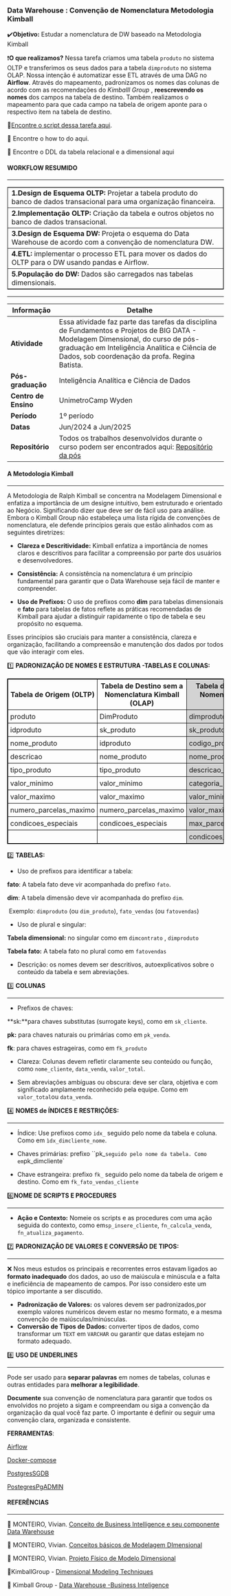 <h3> Data Warehouse : Convenção de Nomenclatura Metodologia Kimball </h3>

:heavy_check_mark:**Objetivo:** Estudar a nomenclatura de DW baseado na Metodologia Kimball

:heavy_exclamation_mark:**O que realizamos?** Nessa tarefa criamos uma tabela `produto` no sistema OLTP e transferimos os seus dados para a tabela `dimproduto` no sistema OLAP. Nossa intenção é automatizar esse ETL através de uma DAG no **Airflow**. Através do mapeamento, padronizamos os nomes das colunas de acordo com as recomendações do *Kimballl Group* , **reescrevendo os nomes** dos campos na tabela de destino. Também realizamos o mapeamento para que cada campo na tabela de origem aponte para o respectivo item na tabela de destino. 

:pushpin:[Encontre o script dessa tarefa aqui](DAG).

:pushpin: Encontre o how to do aqui.

:pushpin: Encontre o DDL da tabela relacional e a dimensional aqui

<h4> WORKFLOW RESUMIDO</h4>

---------------------------------------------------------------

<table border="1">
  <tr>
      <td> <b>1.Design de Esquema OLTP:</b> Projetar a tabela produto do banco de dados transacional para uma organização financeira.</td>
  </tr>
  <tr>
      <td><b>2.Implementação OLTP:</b> Criação da tabela e outros objetos no banco de dados transacional.</td>
  </tr>
  <tr>
      <td><b>3.Design de Esquema DW:</b> Projeta o esquema do Data Warehouse de acordo com a convenção de nomenclatura DW.</td>
  </tr>
  <tr>
      <td><b>4.ETL:</b>  implementar o processo ETL para mover os dados do OLTP para o DW  usando pandas e Airflow.</td>
  </tr>
  <tr>
      <td><b>5.População do DW:</b> Dados são carregados nas tabelas dimensionais.</td>
  </tr>
</table>



-----------------------------------



| **Informação**       | **Detalhe**                                                  |
| -------------------- | ------------------------------------------------------------ |
| **Atividade**        | Essa atividade faz parte das tarefas da disciplina de Fundamentos e Projetos de BIG DATA - Modelagem Dimensional, do curso de pós-graduação em Inteligência Analítica e Ciência de Dados, sob coordenação da profa. Regina Batista. |
| **Pós-graduação**    | Inteligência Analítica e Ciência de Dados                    |
| **Centro de Ensino** | UnimetroCamp Wyden                                           |
| **Período**          | 1º período                                                   |
| **Datas**            | Jun/2024 a Jun/2025                                          |
| **Repositório**      | Todos os trabalhos desenvolvidos durante o curso podem ser encontrados aqui: [Repositório da pós](https://github.com/RegiMaria/Graduate_program_Data_Science_and_Analytical_Intelligence) |



<h4>A Metodologia Kimball </h4>

--------------------------------------------------

A Metodologia de Ralph Kimball se concentra na Modelagem Dimensional e enfatiza a importância de um designe intuitivo, bem estruturado e orientado ao Negócio. Significando dizer que deve ser de fácil uso para análise. Embora o Kimball Group não estabeleça uma lista rígida de convenções de nomenclatura, ele defende princípios gerais que estão alinhados com as seguintes diretrizes:



- **Clareza e Descritividade:** Kimball enfatiza a importância de nomes claros e descritivos para facilitar a compreensão por parte dos usuários e desenvolvedores.

- **Consistência:** A consistência na nomenclatura é um princípio fundamental para garantir que o Data Warehouse seja fácil de manter e compreender.

- **Uso de Prefixos:** O uso de prefixos como **dim** para tabelas dimensionais e **fato** para tabelas de fatos reflete as práticas recomendadas de Kimball para ajudar a distinguir rapidamente o tipo de tabela e seu propósito no esquema.

Esses princípios são cruciais para manter a consistência, clareza e organização, facilitando a compreensão e manutenção dos dados por todos que vão interagir com eles.



:one: **PADRONIZAÇÃO DE NOMES E ESTRUTURA -TABELAS E COLUNAS:**



<table style="border: 1px solid black; border-collapse: collapse;">
  <tr>
    <th style="border: 1px solid black; padding: 5px;">Tabela de Origem (OLTP)</th>
    <th style="border: 1px solid black; padding: 5px;">Tabela de Destino sem a Nomenclatura Kimball (OLAP)</th>
    <th style="border: 1px solid black; padding: 5px; background-color: #d3d3d3;">Tabela de Destino com a Nomenclatura Kimball (OLAP)</th>
  </tr>
  <tr>
    <td style="border: 1px solid black; padding: 5px;">produto</td>
    <td style="border: 1px solid black; padding: 5px;">DimProduto</td>
    <td style="border: 1px solid black; padding: 5px; background-color: #d3d3d3;">dimproduto</td>
  </tr>
  <tr>
    <td style="border: 1px solid black; padding: 5px;">idproduto</td>
    <td style="border: 1px solid black; padding: 5px;">sk_produto</td>
    <td style="border: 1px solid black; padding: 5px; background-color: #d3d3d3;">sk_produto</td>
  </tr>
  <tr>
    <td style="border: 1px solid black; padding: 5px;">nome_produto</td>
    <td style="border: 1px solid black; padding: 5px;">idproduto</td>
    <td style="border: 1px solid black; padding: 5px; background-color: #d3d3d3;">codigo_produto</td>
  </tr>
  <tr>
    <td style="border: 1px solid black; padding: 5px;">descricao</td>
    <td style="border: 1px solid black; padding: 5px;">nome_produto</td>
    <td style="border: 1px solid black; padding: 5px; background-color: #d3d3d3;">nome_produto</td>
  </tr>
  <tr>
    <td style="border: 1px solid black; padding: 5px;">tipo_produto</td>
    <td style="border: 1px solid black; padding: 5px;">tipo_produto</td>
    <td style="border: 1px solid black; padding: 5px; background-color: #d3d3d3;">descricao_produto</td>
  </tr>
  <tr>
    <td style="border: 1px solid black; padding: 5px;">valor_minimo</td>
    <td style="border: 1px solid black; padding: 5px;">valor_minimo</td>
    <td style="border: 1px solid black; padding: 5px; background-color: #d3d3d3;">categoria_produto</td>
  </tr>
  <tr>
    <td style="border: 1px solid black; padding: 5px;">valor_maximo</td>
    <td style="border: 1px solid black; padding: 5px;">valor_maximo</td>
    <td style="border: 1px solid black; padding: 5px; background-color: #d3d3d3;">valor_minimo_produto</td>
  </tr>
  <tr>
    <td style="border: 1px solid black; padding: 5px;">numero_parcelas_maximo</td>
    <td style="border: 1px solid black; padding: 5px;">numero_parcelas_maximo</td>
    <td style="border: 1px solid black; padding: 5px; background-color: #d3d3d3;">valor_maximo_produto</td>
  </tr>
  <tr>
    <td style="border: 1px solid black; padding: 5px;">condicoes_especiais</td>
    <td style="border: 1px solid black; padding: 5px;">condicoes_especiais</td>
    <td style="border: 1px solid black; padding: 5px; background-color: #d3d3d3;">max_parcelas_produto</td>
  </tr>
     <tr>
    <td style="border: 1px solid black; padding: 5px;"></td>
    <td style="border: 1px solid black; padding: 5px;"></td>
    <td style="border: 1px solid black; padding: 5px; background-color: #d3d3d3;">condicoes_especiais_produto</td>
  </tr>
</table>


:two:  **TABELAS:**

- Uso de prefixos para identificar a tabela:

**fato**: A tabela fato deve vir acompanhada do prefixo `fato`.

**dim**: A tabela dimensão deve vir acompanhada do prefixo `dim`.

​		Exemplo: `dimproduto` (ou `dim_produto`), `fato_vendas` (ou `fatovendas`)



- Uso de plural e singular:

**Tabela dimensional:** no singular como em  `dimcontrato` , `dimproduto`

**Tabela fato:** A tabela fato no plural como em `fatovendas`



- Descrição: os nomes devem ser descritivos, autoexplicativos sobre o conteúdo da tabela e sem abreviações.

  

:three: **COLUNAS**

----------------------------------------------------------------------

- Prefixos de chaves:

**sk:**para chaves substitutas (surrogate keys), como em `sk_cliente`.

**pk:** para chaves naturais ou primárias como em `pk_venda`.

**fk**: para chaves estrageiras, como em `fk_produto`



- Clareza: Colunas devem refletir claramente seu conteúdo ou função, como `nome_cliente`, `data_venda`, `valor_total`.

  

- Sem abreviações ambíguas ou obscura: deve ser clara, objetiva e com significado amplamente reconhecido pela equipe. Como em `valor_total`ou `data_venda`.

  

:four: **NOMES  de ÍNDICES E RESTRIÇÕES:**

----------------------

- Índice: Use prefixos como `idx_` seguido pelo nome da tabela e coluna. Como em `ìdx_dimcliente_nome`.

  

- Chaves primárias:  prefixo ``pk_` seguido pelo nome da tabela. Como em `pk_dimcliente`

  

- Chave estrangeira: prefixo `fk_` seguido pelo nome da tabela de origem e destino. Como em `fk_fato_vendas_cliente`



:six:**NOME DE SCRIPTS E PROCEDURES**

---------------------------------------------------

- **Ação e Contexto:** Nomeie os scripts e as procedures com uma ação seguida do contexto, como em`sp_insere_cliente`, `fn_calcula_venda`, `fn_atualiza_pagamento`.



:seven: **PADRONIZAÇÃO DE VALORES E CONVERSÃO DE TIPOS:**

-----------------------------------------------------------------------

:x: Nos meus estudos os principais e recorrentes erros estavam ligados ao **formato inadequado** dos dados, ao uso de maiúscula e minúscula e a falta e ineficiência de mapeamento de campos. Por isso considero este um tópico importante a ser discutido.



- **Padronização de Valores:** os valores devem ser padronizados,por exemplo valores numéricos devem estar no mesmo formato, e a mesma convenção de maiúsculas/minúsculas.
- **Conversão de Tipos de Dados:** converter tipos de dados, como transformar um `TEXT` em `VARCHAR` ou garantir que datas estejam no formato adequado.



:eight: **USO DE UNDERLINES**

-----------------------------------------------

Pode ser usado para **separar palavras** em nomes de tabelas, colunas e outras entidades para **melhorar a legibilidade**. 

**Documente** sua convenção de nomenclatura para garantir que todos os envolvidos no projeto a sigam e compreendam ou siga a convenção da organização da qual você faz parte. O importante é definir ou seguir uma convenção clara, organizada e consistente.



**FERRAMENTAS**:

[Airflow](https://airflow.apache.org/docs/apache-airflow/stable/installation/index.html)

[Docker-compose](https://airflow.apache.org/docs/docker-stack/index.html)

[PostgresSGDB](https://www.postgresql.org/download/)

[PostegresPgADMIN](https://www.pgadmin.org/download/)



<h4> REFERÊNCIAS </h4>

-------------------------------------------

:pushpin: MONTEIRO, Vivian. [Conceito de Business Intelligence e seu componente Data Warehouse](https://drive.google.com/file/d/1E69iBZI8EvMeQgsclSmBYiFk8U3gLG8q/view?usp=sharing)

:pushpin: MONTEIRO, Vivian. [Conceitos básicos de Modelagem DImensional](https://drive.google.com/file/d/1cZS7AwuCY8nH01I2rzvEEcIcXQi2GZ-w/view?usp=drive_link)

:pushpin: MONTEIRO, Vivian. [Projeto Físico de Modelo Dimensional](https://drive.google.com/file/d/13dmEjt8BD9zX7w_D7-iMnuVxiRE6ahLA/view?usp=drive_link)

:pushpin:KimballGroup - [Dimensional Modeling Techniques](https://www.kimballgroup.com/wp-content/uploads/2013/08/2013.09-Kimball-Dimensional-Modeling-Techniques11.pdf)

:pushpin: Kimball Group - [Data Warehouse -Business Inteligence](https://www.kimballgroup.com/data-warehouse-business-intelligence-resources/kimball-techniques/dimensional-modeling-techniques/)
